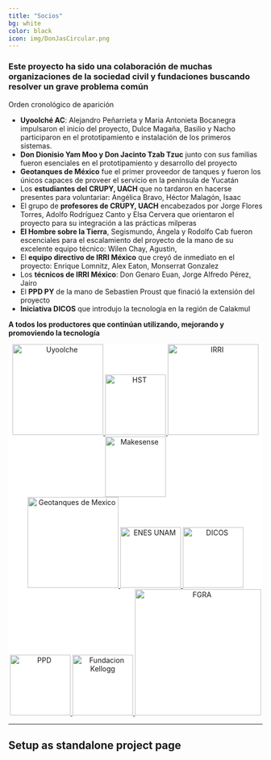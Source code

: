```yaml
---
title: "Socios"
bg: white
color: black
icon: img/DonJasCircular.png
---
```

### Este proyecto ha sido una colaboración de muchas organizaciones de la sociedad civil y fundaciones buscando resolver un grave problema común
Orden cronológico de aparición

- **Uyoolché AC**: Alejandro Peñarrieta y Maria Antonieta Bocanegra impulsaron el inicio del proyecto, Dulce Magaña, Basilio y Nacho participaron en el prototipamiento e instalación de los primeros sistemas. 
- **Don Dionisio Yam Moo y Don Jacinto Tzab Tzuc** junto con sus familias fueron esenciales en el prototipamiento y desarrollo del proyecto
- **Geotanques de México** fue el primer proveedor de tanques y fueron los únicos capaces de proveer el servicio en la península de Yucatán
- Los **estudiantes del CRUPY, UACH** que no tardaron en hacerse presentes para voluntariar: Angélica Bravo, Héctor Malagón, Isaac
- El grupo de **profesores de CRUPY, UACH** encabezados por Jorge Flores Torres, Adolfo Rodríguez Canto y Elsa Cervera que orientaron el proyecto para su integración a las prácticas milperas
- **El Hombre sobre la Tierra**, Segismundo, Ángela y Rodolfo Cab fueron escenciales para el escalamiento del proyecto de la mano de su excelente equipo técnico: Wilen Chay, Agustin, 
- El **equipo directivo de IRRI México** que creyó de inmediato en el proyecto: Enrique Lomnitz, Alex Eaton, Monserrat Gonzalez
- Los **técnicos de IRRI México**: Don Genaro Euan, Jorge Alfredo Pérez, Jairo 
- El **PPD PY** de la mano de Sebastien Proust que finació la extensión del proyecto
- **Iniciativa DICOS** que introdujo la tecnología en la región de Calakmul

**A todos los productores que continúan utilizando, mejorando y promoviendo la tecnología**

<div style="text-align: center; background-color: white;">

<a href="//www.facebook.com/Uyoolche">
   <img class="img-sponsor" alt="Uyoolche" src="{{ site.baseurl }}/img/1.jpg" style="height: 180px;">
</a>

<a href="//www.elhombresobrelatierra.org">
   <img class="img-sponsor" alt="HST" src="{{ site.baseurl }}/img/2.png" style="height: 120px;">
</a>

<a href="//www.irrimexico.org">
   <img class="img-sponsor" alt="IRRI" src="{{ site.baseurl }}/img/3.png" style="height: 180px;">
</a>

<a href="//mexico.makesense.org/">
   <img class="img-sponsor" alt="Makesense" src="{{ site.baseurl }}/img/5.png" style="height: 120px;">
</a>

</div>
<div style="text-align: center; background-color: white;">

<a href="//geotanquesdemexico.com/">
   <img class="img-sponsor" alt="Geotanques de Mexico" src="{{ site.baseurl }}/img/11.jpg" style="height: 180px;">
</a>

<a href="//enesmerida.unam.mx//">
   <img class="img-sponsor" alt="ENES UNAM" src="{{ site.baseurl }}/img/9.jpg" style="height: 120px;">
</a>

<a href="//www.facebook.com/idicosac/">
   <img class="img-sponsor" alt="DICOS" src="{{ site.baseurl }}/img/4.jpg" style="height: 120px;">
</a>

</div>
<div style="text-align: center; background-color: white;">

<a href="//ppdmexico.org/">
   <img class="img-sponsor" alt="PPD" src="{{ site.baseurl }}/img/8.png" style="height: 120px;">
</a>

<a href="//www.wkkf.org/what-we-do/where-we-work?#mexico">
   <img class="img-sponsor" alt="Fundacion Kellogg" src="{{ site.baseurl }}/img/7.png" style="height: 120px;">
</a>

<a href="//fundaciongonzalorioarronte.org/">
   <img class="img-sponsor" alt="FGRA" src="{{ site.baseurl }}/img/6.jpg" style="width: 250px;">
</a>

</div>

-------------------------


## Setup as standalone project page




